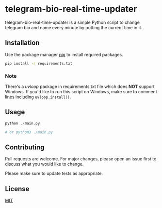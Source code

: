 # telegram-bio-real-time-updater

telegram-bio-real-time-updater is a simple Python script to change telegram bio and name every minute by putting the current time in it.

## Installation

Use the package manager [pip](https://pip.pypa.io/en/stable/) to install required packages.

```bash
pip install -r requirements.txt
```
### Note
There's a *uvloop* package in requirements.txt file which does **NOT** support Windows.
If you'd like to run this script on Windows, make sure to comment lines including `uvloop.install()`.

## Usage

```python
python ./main.py

# or python3 ./main.py
```

## Contributing

Pull requests are welcome. For major changes, please open an issue first
to discuss what you would like to change.

Please make sure to update tests as appropriate.

## License

[MIT](https://choosealicense.com/licenses/mit/)
